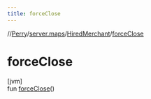 ```yaml
---
title: forceClose
---
```

//[Perry](../../../index.html)/[server.maps](../index.html)/[HiredMerchant](index.html)/[forceClose](force-close.html)



# forceClose



[jvm]\
fun [forceClose](force-close.html)()




